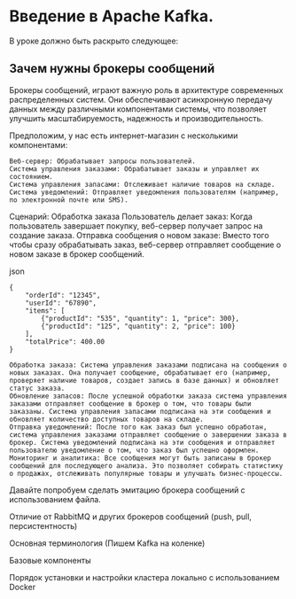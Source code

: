 # Введение в Apache Kafka. 

В уроке должно быть раскрыто следующее:


## Зачем нужны брокеры сообщений

Брокеры сообщений, играют важную роль в архитектуре современных распределенных систем. 
Они обеспечивают асинхронную передачу данных между различными компонентами системы, что позволяет 
улучшить масштабируемость, надежность и производительность.

Предположим, у нас есть интернет-магазин с несколькими компонентами:

    Веб-сервер: Обрабатывает запросы пользователей.
    Система управления заказами: Обрабатывает заказы и управляет их состоянием.
    Система управления запасами: Отслеживает наличие товаров на складе.
    Система уведомлений: Отправляет уведомления пользователям (например, по электронной почте или SMS).

Сценарий: Обработка заказа
    Пользователь делает заказ: Когда пользователь завершает покупку, веб-сервер получает запрос на создание заказа.
    Отправка сообщения о новом заказе: Вместо того чтобы сразу обрабатывать заказ, веб-сервер отправляет сообщение о новом заказе в брокер сообщений.

json

    {
        "orderId": "12345",
        "userId": "67890",
        "items": [
            {"productId": "535", "quantity": 1, "price": 300},
            {"productId": "125", "quantity": 2, "price": 100}
        ],
        "totalPrice": 400.00
    }

    Обработка заказа: Система управления заказами подписана на сообщения о новых заказах. Она получает сообщение, обрабатывает его (например, проверяет наличие товаров, создает запись в базе данных) и обновляет статус заказа.
    Обновление запасов: После успешной обработки заказа система управления заказами отправляет сообщение в брокер о том, что товары были заказаны. Система управления запасами подписана на эти сообщения и обновляет количество доступных товаров на складе.
    Отправка уведомлений: После того как заказ был успешно обработан, система управления заказами отправляет сообщение о завершении заказа в брокер. Система уведомлений подписана на эти сообщения и отправляет пользователю уведомление о том, что заказ был успешно оформлен.
    Мониторинг и аналитика: Все сообщения могут быть записаны в брокер сообщений для последующего анализа. Это позволяет собирать статистику о продажах, отслеживать популярные товары и улучшать бизнес-процессы.

Давайте попробуем сделать эмитацию брокера сообщений с использованием файла. 





Отличие от RabbitMQ и других брокеров сообщений (push, pull, персистентность)


Основная терминология (Пишем Kafkа на коленке) 

Базовые компоненты

Порядок установки и настройки кластера локально с использованием Docker

